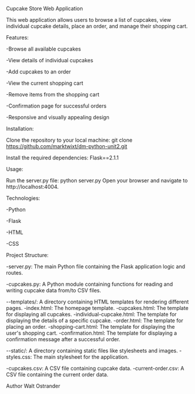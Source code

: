 Cupcake Store Web Application

This web application allows users to browse a list of cupcakes, view individual cupcake details, place an order, and manage their shopping cart.

Features:

-Browse all available cupcakes

-View details of individual cupcakes

-Add cupcakes to an order

-View the current shopping cart

-Remove items from the shopping cart

-Confirmation page for successful orders

-Responsive and visually appealing design

Installation:

Clone the repository to your local machine:
git clone https://github.com/marktwixt/dm-python-unit2.git

Install the required dependencies:
Flask==2.1.1

Usage:

Run the server.py file:
python server.py
Open your browser and navigate to http://localhost:4004.

Technologies:

-Python

-Flask

-HTML

-CSS

Project Structure:

-server.py: The main Python file containing the Flask application logic and routes.

-cupcakes.py: A Python module containing functions for reading and writing cupcake data from/to CSV files.

--templates/: A directory containing HTML templates for rendering different pages.
-index.html: The homepage template.
-cupcakes.html: The template for displaying all cupcakes.
-individual-cupcake.html: The template for displaying the details of a specific cupcake.
-order.html: The template for placing an order.
-shopping-cart.html: The template for displaying the user's shopping cart.
-confirmation.html: The template for displaying a confirmation message after a successful order.

--static/: A directory containing static files like stylesheets and images.
-styles.css: The main stylesheet for the application.

-cupcakes.csv: A CSV file containing cupcake data.
-current-order.csv: A CSV file containing the current order data.


Author
Walt Ostrander
